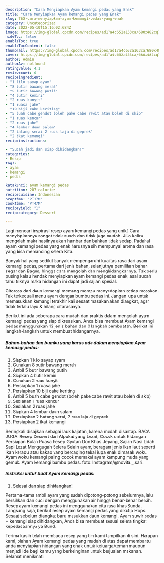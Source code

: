 ```yaml
---
description: "Cara Menyiapkan Ayam kemangi pedas yang Enak"
title: "Cara Menyiapkan Ayam kemangi pedas yang Enak"
slug: 785-cara-menyiapkan-ayam-kemangi-pedas-yang-enak
category: Uncategorized
date: 2022-05-10T15:16:02.684Z
image: https://img-global.cpcdn.com/recipes/ad17a4c652a163ca/680x482cq70/ayam-kemangi-pedas-foto-resep-utama.jpg
hideToc: false
enableToc: true
enableTocContent: false
thumbnail: https://img-global.cpcdn.com/recipes/ad17a4c652a163ca/680x482cq70/ayam-kemangi-pedas-foto-resep-utama.jpg
cover: https://img-global.cpcdn.com/recipes/ad17a4c652a163ca/680x482cq70/ayam-kemangi-pedas-foto-resep-utama.jpg
author: Admin
authorAv: notfound
ratingvalue: 4.1
reviewcount: 6
recipeingredient:
- "1 kilo sayap ayam"
- "8 butir bawang merah"
- "5 butir bawang putih"
- "4 butir kemiri"
- "2 ruas kunyit"
- "1 ruasa jahe"
- "10 biji cabe keriting"
- "5 buah cabe gendot boleh pake cabe rawit atau boleh di skip"
- "1 ruas kencur"
- "2 ruas jahe"
- "4 lembar daun salam"
- "2 batang serai 2 ruas laja di geprek"
- "2 ikat kemangi"
recipeinstructions:

- "Sudah jadi dan siap dihidangkan!"
categories:
- Resep
tags:
- ayam
- kemangi
- pedas

katakunci: ayam kemangi pedas 
nutrition: 287 calories
recipecuisine: Indonesian
preptime: "PT17M"
cooktime: "PT47M"
recipeyield: "1"
recipecategory: Dessert

---
```





Lagi mencari inspirasi resep ayam kemangi pedas yang unik? Cara menyiapkannya sangat tidak susah dan tidak juga mudah. Jika keliru mengolah maka hasilnya akan hambar dan bahkan tidak sedap. Padahal ayam kemangi pedas yang enak harusnya sih mempunyai aroma dan rasa yang bisa memancing selera Kita.





Banyak hal yang sedikit banyak mempengaruhi kualitas rasa dari ayam kemangi pedas, pertama dari jenis bahan, selanjutnya pemilihan bahan segar dan Bagus, hingga cara mengolah dan menghidangkannya. Tak perlu pusing kalau hendak menyiapkan ayam kemangi pedas enak,      asal sudah tahu triknya maka hidangan ini dapat jadi sajian spesial.














Citarasa dari daun kemangi memang mampu menyedapkan setiap masakan. Tak terkecuali menu ayam dengan bumbu pedas ini. Jangan lupa untuk memasukkan kemangi terakhir kali sesaat masakan akan diangkat, agar tidak terlalu layu &amp; hilang citarasanya.






Berikut ini ada beberapa cara mudah dan praktis dalam mengolah ayam kemangi pedas yang siap dikreasikan. Anda bisa membuat Ayam kemangi pedas menggunakan 13 jenis bahan dan 0 langkah pembuatan. Berikut ini langkah-langkah untuk membuat hidangannya.

<!--inarticleads1-->

##### Bahan-bahan dan bumbu yang harus ada dalam menyiapkan Ayam kemangi pedas:

1. Siapkan 1 kilo sayap ayam
1. Gunakan 8 butir bawang merah
1. Ambil 5 butir bawang putih
1. Siapkan 4 butir kemiri
1. Gunakan 2 ruas kunyit
1. Persiapkan 1 ruasa jahe
1. Persiapkan 10 biji cabe keriting
1. Ambil 5 buah cabe gendot (boleh pake cabe rawit atau boleh di skip)
1. Sediakan 1 ruas kencur
1. Sediakan 2 ruas jahe
1. Siapkan 4 lembar daun salam
1. Persiapkan 2 batang serai, 2 ruas laja di geprek
1. Persiapkan 2 ikat kemangi


Seringkali disajikan sebagai lauk hajatan, karena mudah disantap. BACA JUGA: Resep Dessert dari Alpukat yang Lezat, Cocok untuk Hidangan Persiapan Bulan Puasa Resep Gyutan Don Khas Jepang, Sajian Nasi Lidah Sapi Lezat Menggugah Selera Selain ayam, beragam jenis ikan laut seperti ikan kerapu atau kakap yang berdaging tebal juga enak dimasak woku. Ayam woku kemangi paling cocok memakai ayam kampung muda yang gemuk. Ayam kemangi bumbu pedas. foto: Instagram/@novita._.sari. 

<!--inarticleads2-->

##### Instruksi untuk buat Ayam kemangi pedas:


1. Selesai dan siap dihidangkan!

Pertama-tama ambil ayam yang sudah dipotong-potong sebelumnya, lalu bersihkan dan cuci dengan menggunakan air hingga benar-benar bersih. Resep ayam kemangi pedas ini menggunakan cita rasa khas Sunda. Langsung saja, berikut resep ayam kemangi pedas yang dikutip Hops. Sesaat sebelum diangkat baru masukkan daun kemangi. Ayam suwir pedas + kemangi siap dihidangkan, Anda bisa membuat sesuai selera tingkat kepedasaannya ya Bund. 

Terima kasih telah membaca resep yang tim kami tampilkan di sini. Harapan kami, olahan Ayam kemangi pedas yang mudah di atas dapat membantu anda menyiapkan hidangan yang enak untuk keluarga/teman maupun menjadi ide bagi kamu yang berkeinginan untuk berjualan makanan. Selamat menikmati

